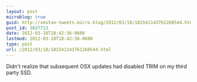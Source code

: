 ```yaml
---
layout: post
microblog: true
guid: http://vmstan-tweets.micro.blog/2012/03/18/181541143761260544.html
post_id: 3037713
date: 2012-03-18T18:42:36-0600
lastmod: 2012-03-18T18:42:36-0600
type: post
url: /2012/03/18/181541143761260544.html
---
```

Didn't realize that subsequent OSX updates had disabled TRIM on my third party SSD.
